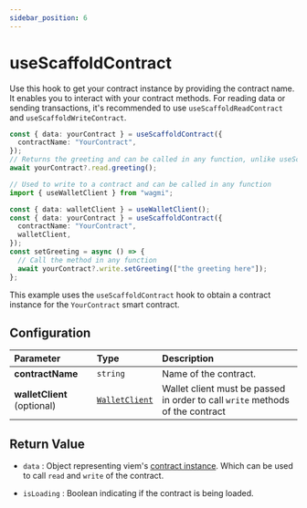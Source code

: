 ```yaml
---
sidebar_position: 6
---
```


# useScaffoldContract

Use this hook to get your contract instance by providing the contract name. It enables you to interact with your contract methods.
For reading data or sending transactions, it's recommended to use `useScaffoldReadContract` and `useScaffoldWriteContract`.

```ts
const { data: yourContract } = useScaffoldContract({
  contractName: "YourContract",
});
// Returns the greeting and can be called in any function, unlike useScaffoldReadContract
await yourContract?.read.greeting();

// Used to write to a contract and can be called in any function
import { useWalletClient } from "wagmi";

const { data: walletClient } = useWalletClient();
const { data: yourContract } = useScaffoldContract({
  contractName: "YourContract",
  walletClient,
});
const setGreeting = async () => {
  // Call the method in any function
  await yourContract?.write.setGreeting(["the greeting here"]);
};
```

This example uses the `useScaffoldContract` hook to obtain a contract instance for the `YourContract` smart contract.

## Configuration

| Parameter                   | Type                                                               | Description                                                                   |
| :-------------------------- | :----------------------------------------------------------------- | :---------------------------------------------------------------------------- |
| **contractName**            | `string`                                                           | Name of the contract.                                                         |
| **walletClient** (optional) | [`WalletClient`](https://wagmi.sh/react/api/hooks/useWalletClient) | Wallet client must be passed in order to call `write` methods of the contract |

## Return Value

- `data` : Object representing viem's [contract instance](https://viem.sh/docs/contract/getContract.html#return-value). Which can be used to call `read` and `write` of the contract.

- `isLoading` : Boolean indicating if the contract is being loaded.

